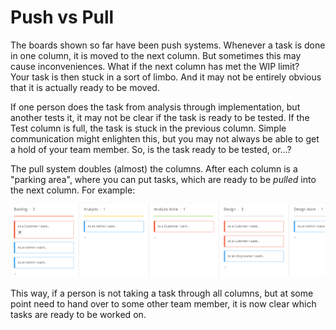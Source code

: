 ﻿# Push vs Pull

The boards shown so far have been push systems.
Whenever a task is done in one column, it is moved to the next column. But sometimes this may cause inconveniences. What if the next column has met the WIP limit?\
Your task is then stuck in a sort of limbo. And it may not be entirely obvious that it is actually ready to be moved.

If one person does the task from analysis through implementation, but another tests it, it may not be clear if the task is ready to be tested. 
If the Test column is full, the task is stuck in the previous column. Simple communication might enlighten this, but you may not always be able to get a hold of your team member. 
So, is the task ready to be tested, or...?

The pull system doubles (almost) the columns. After each column is a "parking area", where you can put tasks, which are ready to be _pulled_ into the next column.
For example:

![](PullSystem.png)

This way, if a person is not taking a task through all columns, but at some point need to hand over to some other team member, it is now clear which tasks are ready to be worked on.